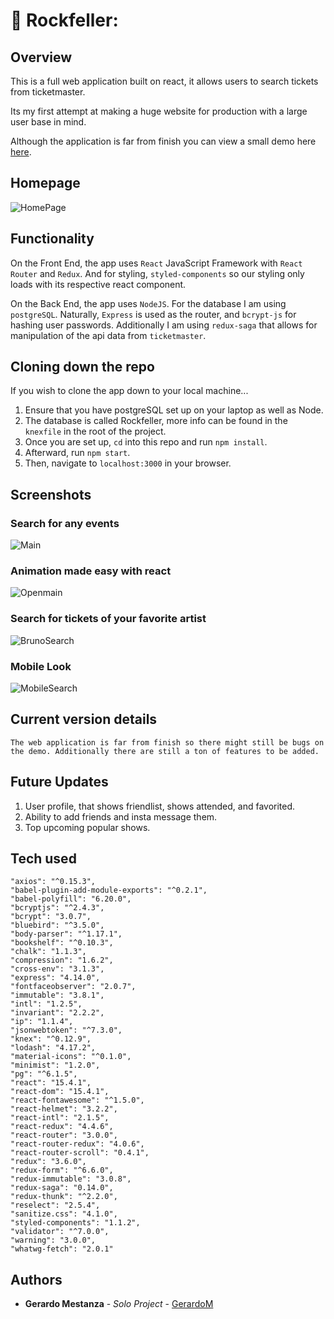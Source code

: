 # :musical_score: Rockfeller: 


## Overview

This is a full web application built on react, it allows users to search
tickets from ticketmaster.

Its my first attempt at making a huge website for production with a large user base in mind. 

Although the application is far from finish you can view a small demo here
[here](https://rockfeller.herokuapp.com/).


## Homepage
![HomePage](screenshots/main.jpg)

## Functionality
On the Front End, the app uses `React` JavaScript Framework with `React Router` and `Redux`. And for styling, `styled-components` so our styling only loads with its respective react component.

On the Back End, the app uses `NodeJS`. For the database I am using `postgreSQL`. Naturally, `Express` is used as the router, and `bcrypt-js` for hashing user passwords. Additionally I am using `redux-saga` that allows for manipulation of the api data from `ticketmaster`.



## Cloning down the repo
If you wish to clone the app down to your local machine...
  1. Ensure that you have postgreSQL set up on your laptop as well as Node.
  2. The database is called Rockfeller, more info can be found in the `knexfile` in the root of the project.
  3. Once you are set up, `cd` into this repo and run `npm install`.
  4. Afterward, run `npm start`.
  5. Then, navigate to `localhost:3000` in your browser.



## Screenshots

### Search for any events
![Main](screenshots/main.jpg)

### Animation made easy with react
![Openmain](screenshots/openmain.jpg)

### Search for tickets of your favorite artist
![BrunoSearch](screenshots/brunosearch.png)

### Mobile Look
![MobileSearch](screenshots/rockgenremobile.png)


## Current version details
    The web application is far from finish so there might still be bugs on the demo. Additionally there are still a ton of features to be added.

## Future Updates
  1. User profile, that shows friendlist, shows attended, and favorited.
  2. Ability to add friends and insta message them.
  3. Top upcoming popular shows.


## Tech used

    "axios": "^0.15.3",
    "babel-plugin-add-module-exports": "^0.2.1",
    "babel-polyfill": "6.20.0",
    "bcryptjs": "^2.4.3",
    "bcrypt": "3.0.7",
    "bluebird": "^3.5.0",
    "body-parser": "^1.17.1",
    "bookshelf": "^0.10.3",
    "chalk": "1.1.3",
    "compression": "1.6.2",
    "cross-env": "3.1.3",
    "express": "4.14.0",
    "fontfaceobserver": "2.0.7",
    "immutable": "3.8.1",
    "intl": "1.2.5",
    "invariant": "2.2.2",
    "ip": "1.1.4",
    "jsonwebtoken": "^7.3.0",
    "knex": "^0.12.9",
    "lodash": "4.17.2",
    "material-icons": "^0.1.0",
    "minimist": "1.2.0",
    "pg": "^6.1.5",
    "react": "15.4.1",
    "react-dom": "15.4.1",
    "react-fontawesome": "^1.5.0",
    "react-helmet": "3.2.2",
    "react-intl": "2.1.5",
    "react-redux": "4.4.6",
    "react-router": "3.0.0",
    "react-router-redux": "4.0.6",
    "react-router-scroll": "0.4.1",
    "redux": "3.6.0",
    "redux-form": "^6.6.0",
    "redux-immutable": "3.0.8",
    "redux-saga": "0.14.0",
    "redux-thunk": "^2.2.0",
    "reselect": "2.5.4",
    "sanitize.css": "4.1.0",
    "styled-components": "1.1.2",
    "validator": "^7.0.0",
    "warning": "3.0.0",
    "whatwg-fetch": "2.0.1"


## Authors

* **Gerardo Mestanza** - *Solo Project* - [GerardoM](https://github.com/Gmes23)

